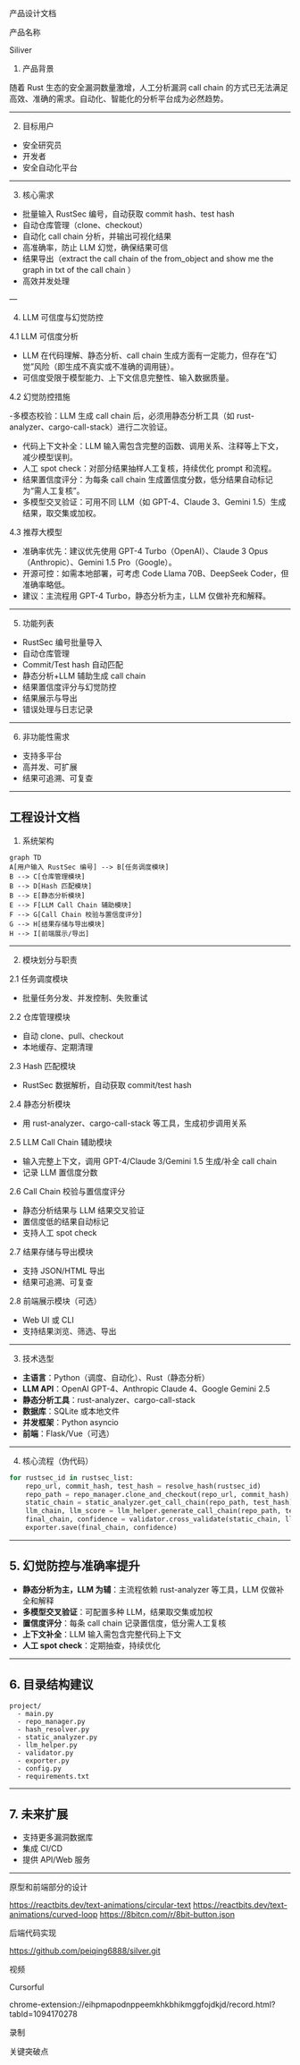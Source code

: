 产品设计文档

产品名称

Siliver

1. 产品背景

随着 Rust 生态的安全漏洞数量激增，人工分析漏洞 call chain 的方式已无法满足高效、准确的需求。自动化、智能化的分析平台成为必然趋势。

---

2. 目标用户

- 安全研究员
- 开发者
- 安全自动化平台

---

3. 核心需求

- 批量输入 RustSec 编号，自动获取 commit hash、test hash
- 自动仓库管理（clone、checkout）
- 自动化 call chain 分析，并输出可视化结果
- 高准确率，防止 LLM 幻觉，确保结果可信
- 结果导出（extract the call chain of the from_object and show me the graph in txt of the call chain ）
- 高效并发处理

—


4. LLM 可信度与幻觉防控

4.1 LLM 可信度分析

- LLM 在代码理解、静态分析、call chain 生成方面有一定能力，但存在“幻觉”风险（即生成不真实或不准确的调用链）。
- 可信度受限于模型能力、上下文信息完整性、输入数据质量。

4.2 幻觉防控措施

-多模态校验：LLM 生成 call chain 后，必须用静态分析工具（如 rust-analyzer、cargo-call-stack）进行二次验证。
- 代码上下文补全：LLM 输入需包含完整的函数、调用关系、注释等上下文，减少模型误判。
- 人工 spot check：对部分结果抽样人工复核，持续优化 prompt 和流程。
- 结果置信度评分：为每条 call chain 生成置信度分数，低分结果自动标记为“需人工复核”。
- 多模型交叉验证：可用不同 LLM（如 GPT-4、Claude 3、Gemini 1.5）生成结果，取交集或加权。

4.3 推荐大模型

- 准确率优先：建议优先使用 GPT-4 Turbo（OpenAI）、Claude 3 Opus（Anthropic）、Gemini 1.5 Pro（Google）。
- 开源可控：如需本地部署，可考虑 Code Llama 70B、DeepSeek Coder，但准确率略低。
- 建议：主流程用 GPT-4 Turbo，静态分析为主，LLM 仅做补充和解释。

---

5. 功能列表

- RustSec 编号批量导入
- 自动仓库管理
- Commit/Test hash 自动匹配
- 静态分析+LLM 辅助生成 call chain
- 结果置信度评分与幻觉防控
- 结果展示与导出
- 错误处理与日志记录

---

6. 非功能性需求

- 支持多平台
- 高并发、可扩展
- 结果可追溯、可复查

---

工程设计文档
---

1. 系统架构

```mermaid
graph TD
A[用户输入 RustSec 编号] --> B[任务调度模块]
B --> C[仓库管理模块]
B --> D[Hash 匹配模块]
B --> E[静态分析模块]
E --> F[LLM Call Chain 辅助模块]
F --> G[Call Chain 校验与置信度评分]
G --> H[结果存储与导出模块]
H --> I[前端展示/导出]
```

---

2. 模块划分与职责

2.1 任务调度模块

- 批量任务分发、并发控制、失败重试

2.2 仓库管理模块

- 自动 clone、pull、checkout
- 本地缓存、定期清理

2.3 Hash 匹配模块

- RustSec 数据解析，自动获取 commit/test hash

2.4 静态分析模块

- 用 rust-analyzer、cargo-call-stack 等工具，生成初步调用关系

2.5 LLM Call Chain 辅助模块

- 输入完整上下文，调用 GPT-4/Claude 3/Gemini 1.5 生成/补全 call chain
- 记录 LLM 置信度分数

2.6 Call Chain 校验与置信度评分

- 静态分析结果与 LLM 结果交叉验证
- 置信度低的结果自动标记
- 支持人工 spot check

2.7 结果存储与导出模块

- 支持 JSON/HTML 导出
- 结果可追溯、可复查

2.8 前端展示模块（可选）

- Web UI 或 CLI
- 支持结果浏览、筛选、导出

---

3. 技术选型

- **主语言**：Python（调度、自动化）、Rust（静态分析）
- **LLM API**：OpenAI GPT-4、Anthropic Claude 4、Google Gemini 2.5
- **静态分析工具**：rust-analyzer、cargo-call-stack
- **数据库**：SQLite 或本地文件
- **并发框架**：Python asyncio
- **前端**：Flask/Vue（可选）

---

4. 核心流程（伪代码）

```python
for rustsec_id in rustsec_list:
    repo_url, commit_hash, test_hash = resolve_hash(rustsec_id)
    repo_path = repo_manager.clone_and_checkout(repo_url, commit_hash)
    static_chain = static_analyzer.get_call_chain(repo_path, test_hash)
    llm_chain, llm_score = llm_helper.generate_call_chain(repo_path, test_hash, context=static_chain)
    final_chain, confidence = validator.cross_validate(static_chain, llm_chain, llm_score)
    exporter.save(final_chain, confidence)
```

---

## 5. 幻觉防控与准确率提升

- **静态分析为主，LLM 为辅**：主流程依赖 rust-analyzer 等工具，LLM 仅做补全和解释
- **多模型交叉验证**：可配置多种 LLM，结果取交集或加权
- **置信度评分**：每条 call chain 记录置信度，低分需人工复核
- **上下文补全**：LLM 输入需包含完整代码上下文
- **人工 spot check**：定期抽查，持续优化

---

## 6. 目录结构建议

```
project/
  - main.py
  - repo_manager.py
  - hash_resolver.py
  - static_analyzer.py
  - llm_helper.py
  - validator.py
  - exporter.py
  - config.py
  - requirements.txt
```

---

## 7. 未来扩展

- 支持更多漏洞数据库
- 集成 CI/CD
- 提供 API/Web 服务

---


原型和前端部分的设计

https://reactbits.dev/text-animations/circular-text
https://reactbits.dev/text-animations/curved-loop
https://8bitcn.com/r/8bit-button.json

后端代码实现

https://github.com/peiqing6888/silver.git

视频

Cursorful

chrome-extension://eihpmapodnppeemkhkbhikmggfojdkjd/record.html?tabId=1094170278

录制

关键突破点
